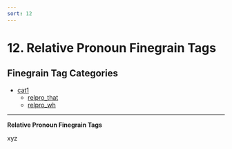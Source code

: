 ```yaml
---
sort: 12
---
```


# 12. Relative Pronoun Finegrain Tags

## Finegrain Tag Categories

- [cat1](12_cat1)
	- [relpro_that](12_cat1.md#12-1-1-relpro_that-(xyz))
	- [relpro_wh](12_cat1.md#12-1-2-relpro_wh-(xyz))

---

**Relative Pronoun Finegrain Tags**

xyz